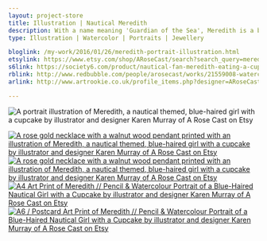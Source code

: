 ```yaml
---
layout: project-store
title: Illustration | Nautical Meredith
description: With a name meaning 'Guardian of the Sea', Meredith is a blue haired, ocean and cupcake loving girl who likes to accessorise with anchor necklaces and striped breton tops. As well as releasing this illustration as a print, I have turned it into a piece of rose gold necklace with a printed walnut wood pendant.
type: Illustration | Watercolor | Portraits | Jewellery

bloglink: /my-work/2016/01/26/meredith-portrait-illustration.html
etsylink: https://www.etsy.com/shop/ARoseCast/search?search_query=meredith
s6link: https://society6.com/product/nautical-fan-meredith-eating-a-cupcake_print#1=45
rblink: http://www.redbubble.com/people/arosecast/works/21559008-watercolour-illustration-of-blue-haired-nautical-meredith-with-a-cupcake
arlink: http://www.artrookie.co.uk/profile_items.php?designer=ARoseCast&design=8192

---
```


![A portrait illustration of Meredith, a nautical themed, blue-haired girl with a cupcake by illustrator and designer Karen Murray of A Rose Cast on Etsy](/assets/folio/portraits/portrait-illustration-meredith.jpg "A portrait illustration of Meredith, a nautical themed, blue-haired girl with a cupcake by illustrator and designer Karen Murray of A Rose Cast on Etsy")

<div class="row">
    <div class="col-md-6">
        <a href="https://www.etsy.com/listing/257821751/rose-gold-walnut-wood-pendant-necklace" title="A rose gold necklace with a walnut wood pendant printed with an illustration of Meredith, a nautical themed, blue-haired girl with a cupcake by illustrator and designer Karen Murray of A Rose Cast on Etsy"><img src="/assets/blog/2016-01/necklace-nautical-meredith.jpg" alt="A rose gold necklace with a walnut wood pendant printed with an illustration of Meredith, a nautical themed, blue-haired girl with a cupcake by illustrator and designer Karen Murray of A Rose Cast on Etsy" title="A rose gold necklace with a walnut wood pendant printed with an illustration of Meredith, a nautical themed, blue-haired girl with a cupcake by illustrator and designer Karen Murray of @arosecast on Etsy"></a>
    </div>
    <div class="col-md-6">
        <a href="https://www.etsy.com/listing/257821751/rose-gold-walnut-wood-pendant-necklace" title="A rose gold necklace with a walnut wood pendant printed with an illustration of Meredith, a nautical themed, blue-haired girl with a cupcake by illustrator and designer Karen Murray of A Rose Cast on Etsy"><img src="/assets/shop/necklace/necklace-meredith-004.jpg" alt="A rose gold necklace with a walnut wood pendant printed with an illustration of Meredith, a nautical themed, blue-haired girl with a cupcake by illustrator and designer Karen Murray of A Rose Cast on Etsy" title="A rose gold necklace with a walnut wood pendant printed with an illustration of Meredith, a nautical themed, blue-haired girl with a cupcake by illustrator and designer Karen Murray of @arosecast on Etsy"></a>
    </div>
</div>

<div class="row">
    <div class="col-md-6">
        <a href="https://www.etsy.com/listing/257820515/meredith-a4-print-of-a-pencil" title="A4 Art Print of Meredith // Pencil &amp; Watercolour Portrait of a Blue-Haired Nautical Girl with a Cupcake by illustrator and designer Karen Murray of A Rose Cast on Etsy"><img src="/assets/blog/2016-01/a4-print-portrait-illustration-meredith.jpg" alt="A4 Art Print of Meredith // Pencil &amp; Watercolour Portrait of a Blue-Haired Nautical Girl with a Cupcake by illustrator and designer Karen Murray of A Rose Cast on Etsy" title="A4 Art Print of Meredith // Pencil &amp; Watercolour Portrait of a Blue-Haired Nautical Girl with a Cupcake by illustrator and designer Karen Murray of @arosecast on Etsy"></a>
    </div>
    <div class="col-md-6">
        <a href="https://www.etsy.com/listing/267621317/watercolor-portrait-illustration-a6" title="A6 / Postcard Art Print of Meredith // Pencil &amp; Watercolour Portrait of a Blue-Haired Nautical Girl with a Cupcake by illustrator and designer Karen Murray of A Rose Cast on Etsy"><img src="/assets/blog/2016-01/a6-postcard-print-portrait-illustration-meredith.jpg" alt="A6 / Postcard Art Print of Meredith // Pencil &amp; Watercolour Portrait of a Blue-Haired Nautical Girl with a Cupcake by illustrator and designer Karen Murray of A Rose Cast on Etsy" title="A6 / Postcard Art Print of Meredith // Pencil &amp; Watercolour Portrait of a Blue-Haired Nautical Girl with a Cupcake by illustrator and designer Karen Murray of @arosecast on Etsy"></a>
    </div>
</div>